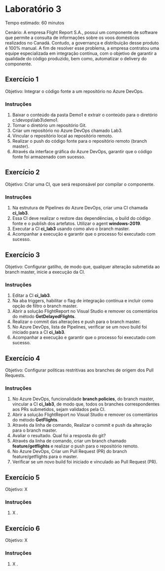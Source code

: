 # Laboratório 3

Tempo estimado: 60 minutos

Cenário: A empresa Flight Report S.A., possui um componente de software que permite a consulta de informações sobre os voos domésticos realizados no Canadá. Contudo, a governança e distribuição desse produto é 100% manual. A fim de resolver esse problema, a empresa contratou uma equipe especializada em integração contínua, com o objetivo de garantir a qualidade do código produzido, bem como, automatizar o delivery do componente.

## Exercício 1
 
Objetivo: Integrar o código fonte a um repositório no Azure DevOps.

### Instruções

<ol>
    <li> Baixar o conteúdo da pasta Demo1 e extrair o conteúdo para o diretório c:\devops\lab3\demo1.
    <li> Tornar o diretório um repositório Git.
    <li> Criar um repositório no Azure DevOps chamado Lab3.
    <li> Vincular o repositório local ao repositório remoto.
    <li> Realizar o push do código fonte para o repositório remoto (branch master).
    <li> Através da interface gráfica do Azure DevOps, garantir que o código fonte foi armazenado com sucesso.
</ol>

## Exercício 2

Objetivo: Criar uma CI, que será responsável por compilar o componente.

### Instruções

<ol>
    <li> Na estrutura de Pipelines do Azure DevOps, criar uma CI chamada <b>ci_lab3</b>.
    <li> Essa CI deve realizar o restore das dependências, o build do código fonte e o publish dos artefatos. Utilizar o agent <b>windows-2019</b>.
    <li> Executar a CI <b>ci_lab3</b> usando como alvo o branch master.
    <li> Acompanhar a execução e garantir que o processo foi executado com sucesso.
</ol>

## Exercício 3

Objetivo: Configurar gatilho, de modo que, qualquer alteração submetida ao branch master, inicie a execução da CI.

### Instruções

<ol>
    <li> Editar a CI <b>ci_lab3</b>.
    <li> Na aba triggers, habilitar o flag de integração contínua e incluir como opção de filtro o branch master.
    <li> Abrir a solução FlightReport no Visual Studio e remover os comentários do método <b>GetDelayedFlights</b>.
    <li> Realizar o commit das alterações e push para o branch master.
    <li> No Azure DevOps, lista de Pipelines, verificar se um novo build foi iniciado para a CI <b>ci_lab3</b>.
    <li> Acompanhar a execução e garantir que o processo foi executado com sucesso.
</ol>

## Exercício 4

Objetivo: Configurar políticas restritivas aos branches de origem dos Pull Requests.

### Instruções

<ol>
    <li> No Azure DevOps, funcionalidade <b>branch policies</b>, do branch master, vincular a CI <b>ci_lab3</b>, de modo que, todos os branches correspondentes aos PRs submetidos, sejam validados pela CI.
    <li> Abrir a solução FlightReport no Visual Studio e remover os comentários do método <b>GetFlights</b>.
    <li> Através da linha de comando, Realizar o commit e push da alteração para o branch master.
    <li> Avaliar o resultado. Qual foi a resposta do git?
    <li> Através da linha de comando, criar um branch chamado <b>feature/getflights</b> e realizar o push para o repositório remoto.
    <li> No Azure DevOps, Criar um Pull Request (PR) do branch feature/getflights para o master.
    <li> Verificar se um novo build foi iniciado e vinculado ao Pull Request (PR).
</ol>

## Exercício 5

Objetivo: X

### Instruções

<ol>
    <li> X </b>.
</ol>

## Exercício 6

Objetivo: X

### Instruções

<ol>
    <li> X </b>.
</ol>
